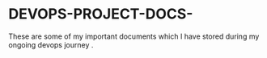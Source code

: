 # DEVOPS-PROJECT-DOCS-
These are some of my important documents which I have stored during my ongoing devops journey . 
